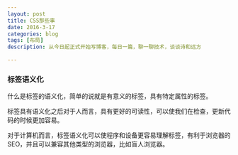 ```yaml
---
layout: post
title: CSS那些事
date: 2016-3-17
categories: blog
tags: [布局]
description: 从今日起正式开始写博客，每日一篇，聊一聊技术，谈谈诗和远方

---
```


### 标签语义化

什么是标签的语义化，简单的说就是有意义的标签，具有特定属性的标签。

标签具有语义化之后对于人而言，具有更好的可读性，可以使我们在检查，更新代码的时候更加容易。

对于计算机而言，标签语义化可以使程序和设备更容易理解标签，有利于浏览器的SEO，并且可以兼容其他类型的浏览器，比如盲人浏览器。

